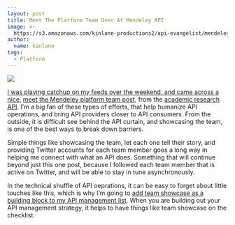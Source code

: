 ```yaml
---
layout: post
title: Meet The Platform Team Over At Mendeley API
image: >-
  https://s3.amazonaws.com/kinlane-productions2/api-evangelist/mendeley/mendeley-logo-square.png
author:
  name: kinlane
tags:
  - Platform
---
```

[![](https://s3.amazonaws.com/kinlane-productions2/api-evangelist/mendeley/mendeley-logo-square.png)](http://dev.mendeley.com/)

[I was playing catchup on my feeds over the weekend, and came across a nice,](http://dev.mendeley.com/) [meet the Mendeley platform team post](http://blog.mendeley.com/start-up-life/mendelife/meet-the-platform-team-part-i/), from the [academic research API](http://dev.mendeley.com/). I’m a big fan of these types of efforts, that help humanize API operations, and bring API providers closer to API consumers. From the outside, it is difficult see behind the API curtain, and showcasing the team, is one of the best ways to break down barriers.

Simple things like showcasing the team, let each one tell their story, and providing Twitter accounts for each team member goes a long way in helping me connect with what an API does. Something that will continue beyond just this one post, because I followed each team member that is active on Twitter, and will be able to stay in tune asynchronously.

In the technical shuffle of API oeprations, it can be easy to forget about little touches like this, which is why I’m going to [add team showcase as a building block to my API management list](http://management.apievangelist.com/building-blocks.html). When you are building out your API management strategy, it helps to have things like team showcase on the checklist.